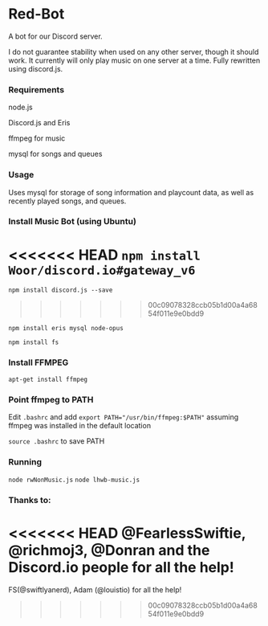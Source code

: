 # Red-Bot
A bot for our Discord server.

I do not guarantee stability when used on any other server, though it should work. It currently will only play music on one server at a time. Fully rewritten using discord.js.

### Requirements
node.js

Discord.js and Eris

ffmpeg for music

mysql for songs and queues

### Usage
Uses mysql for storage of song information and playcount data, as well as recently played songs, and queues.

### Install Music Bot (using Ubuntu)
<<<<<<< HEAD
`npm install Woor/discord.io#gateway_v6`
=======
`npm install discord.js --save`
>>>>>>> 00c09078328ccb05b1d00a4a6854f011e9e0bdd9

`npm install eris mysql node-opus`

`npm install fs`

### Install FFMPEG

`apt-get install ffmpeg`

### Point ffmpeg to PATH
Edit `.bashrc` and add `export PATH="/usr/bin/ffmpeg:$PATH"` assuming ffmpeg was installed in the default location

`source .bashrc` to save PATH

### Running
`node rwNonMusic.js`
`node lhwb-music.js`

### Thanks to:
<<<<<<< HEAD
@FearlessSwiftie, @richmoj3, @Donran and the Discord.io people for all the help!
=======
FS(@swiftlyanerd), Adam (@louistio) for all the help!
>>>>>>> 00c09078328ccb05b1d00a4a6854f011e9e0bdd9
